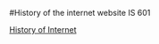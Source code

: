 #History of the internet website IS 601

[History of Internet](http://histor6545.eastus.azurecontainer.io)